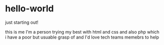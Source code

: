 # hello-world
just starting out!

this is me I'm a person trying my best with html and css and also php which i have a poor but usuable grasp of and I'd love tech teams memebrs to help
